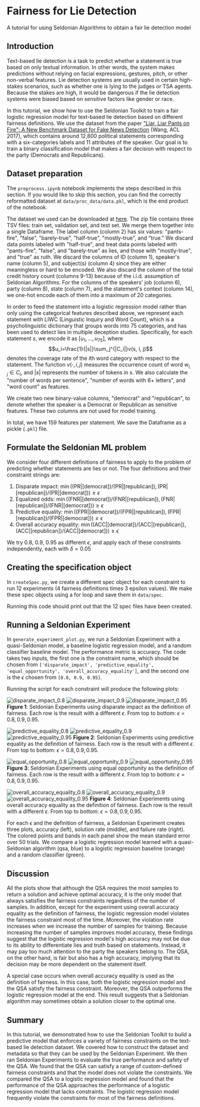# Fairness for Lie Detection
A tutorial for using Seldonian Algorithms to obtain a fair lie detection model 

## Introduction

Text-based lie detection is a task to predict whether a statement is true based on only textual information. In other words, the system makes predictions without relying on facial expressions, gestures, pitch, or other non-verbal features. Lie detection systems are usually used in certain high-stakes scenarios, such as whether one is lying to the judges or TSA agents. Because the stakes are high, it would be dangerous if the lie detection systems were biased based on sensitive factors like gender or race.

In this tutorial, we show how to use the Seldonian Toolkit to train a fair logistic regression model for text-based lie detection based on different fairness definitions. We use the dataset from the paper ["Liar, Liar Pants on Fire": A New Benchmark Dataset for Fake News Detection](https://aclanthology.org/P17-2067/) (Wang, ACL 2017), which contains around 12,800 political statements corresponding with a six-categories labels and 11 attributes of the speaker. Our goal is to train a binary classification model that makes a fair decision with respect to the party (Democrats and Republicans).

## Dataset preparation

The `preprocess.ipynb` notebook implements the steps described in this section. If you would like to skip this section, you can find the correctly reformatted dataset at `data/proc_data/data.pkl`, which is the end product of the notebook.

The dataset we used can be downloaded at [here](https://www.cs.ucsb.edu/~william/data/liar_dataset.zip). The zip file contains three TSV files: train set, validation set, and test set. We merge them together into a single Dataframe. The label column (column 2) has six values: "pants-fire", "false", "barely-true", "half-true", "mostly-true", and "true." We discard data points labeled with "half-true", and treat data points labeled with "pants-fire", "false", and "barely-true" as lies, and those with "mostly-true", and "true" as ruth. We discard the columns of ID (column 1), speaker's name (column 5), and subject(s) (column 4) since they are either meaningless or hard to be encoded. We also discard the column of the total credit history count (columns 9-13) because of the i.i.d. assumption of Seldonian Algorithms. For the columns of the speakers' job (column 6), party (column 8), state (column 7), and the statement's context (column 14), we one-hot encode each of them into a maximum of 20 categories. 

In order to feed the statement into a logistic regression model rather than only using the categorical features described above, we represent each statement with LIWC (Linguistic Inquiry and Word Count), which is a psycholinguistic dictionary that groups words into 75 categories, and has been used to detect lies in multiple deception studies. Specifically, for each statement $s$, we encode it as $[u_1,...,u_{75}]$, where $$u_i=\frac{1}{|s|}\sum_j^{|C_i|}v(s, i, j)$$ denotes the coverage rate of the $i$th word category with respect to the statement. The function $v(\cdot,i,j)$ measures the occurrence count of word $w_{i,j}\in C_i$, and $|s|$ represents the number of tokens in $s$. We also calculate the "number of words per sentence", "number of words with 6+ letters", and "word count" as features. 

We create two new binary-value columns, "democrat" and "republican", to denote whether the speaker is a Democrat or Republican as sensitive features. These two columns are not used for model training.

In total, we have 159 features per statement. We save the Dataframe as a pickle (`.pkl`) file.

## Formulate the Seldonian ML problem

We consider four different definitions of fairness to apply to the problem of predicting whether statements are lies or not. The four definitions and their constraint strings are:
1. Disparate impact: $\min((\mathrm{PR} | [\mathrm{democrat}])/(\mathrm{PR} | [\mathrm{republican}]),(\mathrm{PR} | [\mathrm{republican}])/(\mathrm{PR} | [\mathrm{democrat}])) \geq \epsilon$
2. Equalized odds: $\min((\mathrm{FNR} | [\mathrm{democrat}])/(\mathrm{FNR} | [\mathrm{republican}]),(\mathrm{FNR} | [\mathrm{republican}])/(\mathrm{FNR} | [\mathrm{democrat}])) \geq \epsilon$
3. Predictive equality: $\min((\mathrm{FPR} | [\mathrm{democrat}])/(\mathrm{FPR} | [\mathrm{republican}]),(\mathrm{FPR} | [\mathrm{republican}])/(\mathrm{FPR} | [\mathrm{democrat}])) \geq \epsilon$
4. Overall accuracy equality: $\min((\mathrm{ACC} | [\mathrm{democrat}])/(\mathrm{ACC} | [\mathrm{republican}]),(\mathrm{ACC} | [\mathrm{republican}])/(\mathrm{ACC} | [\mathrm{democrat}])) \geq \epsilon$

We try 0.8, 0.9, 0.95 as different $\epsilon$, and apply each of these constraints independently, each with $\delta = 0.05$

## Creating the specification object

In `createSpec.py`, we create a different spec object for each constraint to run 12 experiments (4 fairness definitions times 3 epsilon values). We make these spec objects using a for loop and save them in `data/spec`. 

Running this code should print out that the 12 spec files have been created.

## Running a Seldonian Experiment

In `generate_experiment_plot.py`, we run a Seldonian Experiment with a quasi-Seldonian model, a baseline logistic regression model, and a random classifier baseline model. The performance metric is accuracy. The code takes two inputs, the first one is the constraint name, which should be chosen from `['disparate_impact', 'predictive_equality', 'equal_opportunity', 'overall_accuracy_equality']`, and the second one is the $\epsilon$ chosen from `[0.8, 0.9, 0.95]`.

Running the script for each constraint will produce the following plots:

![disparate_impact_0.8](images/disparate_impact_0.8_accuracy.png)
![disparate_impact_0.9](images/disparate_impact_0.9_accuracy.png)
![disparate_impact_0.95](images/disparate_impact_0.95_accuracy.png)
**Figure 1**: Seldonian Experiments using disparate impact as the definition of fairness. Each row is the result with a different $\epsilon$. From top to bottom: $\epsilon=0.8,0.9,0.95$. 

![predictive_equality_0.8](images/predictive_equality_0.8_accuracy.png)
![predictive_equality_0.9](images/predictive_equality_0.9_accuracy.png)
![predictive_equality_0.95](images/predictive_equality_0.95_accuracy.png)
**Figure 2**: Seldonian Experiments using predictive equality as the definition of fairness. Each row is the result with a different $\epsilon$. From top to bottom: $\epsilon=0.8,0.9,0.95$.

![equal_opportunity_0.8](images/equal_opportunity_0.8_accuracy.png)
![equal_opportunity_0.9](images/equal_opportunity_0.9_accuracy.png)
![equal_opportunity_0.95](images/equal_opportunity_0.95_accuracy.png)
**Figure 3**: Seldonian Experiments using equal opportunity as the definition of fairness. Each row is the result with a different $\epsilon$. From top to bottom: $\epsilon=0.8,0.9,0.95$.

![overall_accuracy_equality_0.8](images/overall_accuracy_equality_0.8_accuracy.png)
![overall_accuracy_equality_0.9](images/overall_accuracy_equality_0.9_accuracy.png)
![overall_accuracy_equality_0.95](images/overall_accuracy_equality_0.95_accuracy.png)
**Figure 4**: Seldonian Experiments using overall accuracy equality as the definition of fairness. Each row is the result with a different $\epsilon$. From top to bottom: $\epsilon=0.8,0.9,0.95$.

For each $\epsilon$ and the definition of fairness, a Seldonian Experiment creates three plots, accuracy (left), solution rate (middle), and failure rate (right). The colored points and bands in each panel show the mean standard error over 50 trials. We compare a logistic regression model learned with a quasi-Seldonian algorithm (qsa, blue) to a logistic regression baseline (orange) and a random classifier (green).

## Discussion

All the plots show that although the QSA requires the most samples to return a solution and achieve optimal accuracy, it is the only model that always satisfies the fairness constraints regardless of the number of samples. In addition, except for the experiment using overall accuracy equality as the definition of fairness, the logistic regression model violates the fairness constraint most of the time. Moreover, the violation rate increases when we increase the number of samples for training. Because increasing the number of samples improves model accuracy, these findings suggest that the logistic regression model's high accuracy may not be due to its ability to differentiate lies and truth based on statements. Instead, it may pay too much attention to the party the speakers belong to. The QSA, on the other hand, is fair but also has a high accuracy, implying that its decision may be more dependent on the statement itself.

A special case occurs when overall accuracy equality is used as the definition of fairness. In this case, both the logistic regression model and the QSA satisfy the fairness constraint. Moreover, the QSA outperforms the logistic regression model at the end. This result suggests that a Seldonian algorithm may sometimes obtain a solution closer to the optimal one.

## Summary

In this tutorial, we demonstrated how to use the Seldonian Toolkit to build a predictive model that enforces a variety of fairness constraints on the text-based lie detection dataset. We covered how to construct the dataset and metadata so that they can be used by the Seldonian Experiment. We then ran Seldonian Experiments to evaluate the true performance and safety of the QSA. We found that the QSA can satisfy a range of custom-defined fairness constraints and that the model does not violate the constraints. We compared the QSA to a logistic regression model and found that the performance of the QSA approaches the performance of a logistic regression model that lacks constraints. The logistic regression model frequently violate the constraints for most of the fairness definitions. 